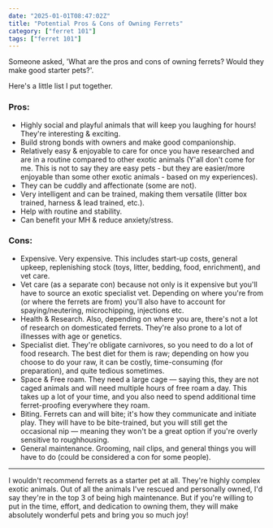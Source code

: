 ```yaml
---
date: "2025-01-01T08:47:02Z"
title: "Potential Pros & Cons of Owning Ferrets"
category: ["ferret 101"]
tags: ["ferret 101"]
---
```

Someone asked, 'What are the pros and cons of owning ferrets? Would they make good starter pets?'.

Here's a little list I put together.

### Pros:
- Highly social and playful animals that will keep you laughing for hours! They're interesting & exciting.
- Build strong bonds with owners and make good companionship.
- Relatively easy & enjoyable to care for once you have researched and are in a routine compared to other exotic animals (Y'all don't come for me. This is not to say they are easy pets - but they are easier/more enjoyable than some other exotic animals - based on my experiences).
- They can be cuddly and affectionate (some are not).
- Very intelligent and can be trained, making them versatile (litter box trained, harness & lead trained, etc.).
- Help with routine and stability.
- Can benefit your MH & reduce anxiety/stress.

### Cons:
- Expensive. Very expensive. This includes start-up costs, general upkeep, replenishing stock (toys, litter, bedding, food, enrichment), and vet care.
- Vet care (as a separate con) because not only is it expensive but you'll have to source an exotic specialist vet. Depending on where you're from (or where the ferrets are from) you'll also have to account for spaying/neutering, microchipping, injections etc.
- Health & Research. Also, depending on where you are, there's not a lot of research on domesticated ferrets. They're also prone to a lot of illnesses with age or genetics.
- Specialist diet. They're obligate carnivores, so you need to do a lot of food research. The best diet for them is raw; depending on how you choose to do your raw, it can be costly, time-consuming (for preparation), and quite tedious sometimes.
- Space & Free roam. They need a large cage — saying this, they are not caged animals and will need multiple hours of free roam a day. This takes up a lot of your time, and you also need to spend additional time ferret-proofing everywhere they roam.
- Biting. Ferrets can and will bite; it's how they communicate and initiate play. They will have to be bite-trained, but you will still get the occasional nip — meaning they won't be a great option if you're overly sensitive to roughhousing.
- General maintenance. Grooming, nail clips, and general things you will have to do (could be considered a con for some people).

---

I wouldn't recommend ferrets as a starter pet at all. They're highly complex exotic animals. Out of all the animals I've rescued and personally owned, I'd say they're in the top 3 of being high maintenance. But if you're willing to put in the time, effort, and dedication to owning them, they will make absolutely wonderful pets and bring you so much joy!
